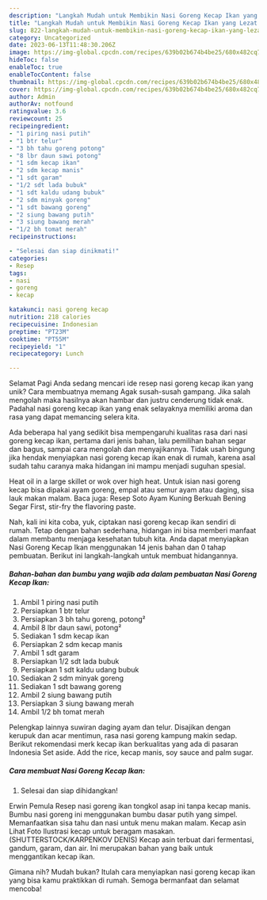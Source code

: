 ```yaml
---
description: "Langkah Mudah untuk Membikin Nasi Goreng Kecap Ikan yang Lezat Sekali, Enak"
title: "Langkah Mudah untuk Membikin Nasi Goreng Kecap Ikan yang Lezat Sekali, Enak"
slug: 822-langkah-mudah-untuk-membikin-nasi-goreng-kecap-ikan-yang-lezat-sekali-enak
category: Uncategorized
date: 2023-06-13T11:48:30.206Z
image: https://img-global.cpcdn.com/recipes/639b02b674b4be25/680x482cq70/nasi-goreng-kecap-ikan-foto-resep-utama.jpg
hideToc: false
enableToc: true
enableTocContent: false
thumbnail: https://img-global.cpcdn.com/recipes/639b02b674b4be25/680x482cq70/nasi-goreng-kecap-ikan-foto-resep-utama.jpg
cover: https://img-global.cpcdn.com/recipes/639b02b674b4be25/680x482cq70/nasi-goreng-kecap-ikan-foto-resep-utama.jpg
author: Admin
authorAv: notfound
ratingvalue: 3.6
reviewcount: 25
recipeingredient:
- "1 piring nasi putih"
- "1 btr telur"
- "3 bh tahu goreng potong"
- "8 lbr daun sawi potong"
- "1 sdm kecap ikan"
- "2 sdm kecap manis"
- "1 sdt garam"
- "1/2 sdt lada bubuk"
- "1 sdt kaldu udang bubuk"
- "2 sdm minyak goreng"
- "1 sdt bawang goreng"
- "2 siung bawang putih"
- "3 siung bawang merah"
- "1/2 bh tomat merah"
recipeinstructions:

- "Selesai dan siap dinikmati!"
categories:
- Resep
tags:
- nasi
- goreng
- kecap

katakunci: nasi goreng kecap 
nutrition: 218 calories
recipecuisine: Indonesian
preptime: "PT23M"
cooktime: "PT55M"
recipeyield: "1"
recipecategory: Lunch

---
```



Selamat Pagi Anda sedang mencari ide resep nasi goreng kecap ikan yang unik? Cara membuatnya memang Agak susah-susah gampang. Jika salah mengolah maka hasilnya akan hambar dan justru cenderung tidak enak. Padahal nasi goreng kecap ikan yang enak selayaknya memiliki aroma dan rasa yang dapat memancing selera kita.


Ada beberapa hal yang sedikit bisa mempengaruhi kualitas rasa dari nasi goreng kecap ikan, pertama dari jenis bahan, lalu pemilihan bahan segar dan bagus, sampai cara mengolah dan menyajikannya. Tidak usah bingung jika hendak menyiapkan nasi goreng kecap ikan enak di rumah, karena asal sudah tahu caranya maka hidangan ini mampu menjadi suguhan spesial.

Heat oil in a large skillet or wok over high heat. Untuk isian nasi goreng kecap bisa dipakai ayam goreng, empal atau semur ayam atau daging, sisa lauk makan malam. Baca juga: Resep Soto Ayam Kuning Berkuah Bening Segar First, stir-fry the flavoring paste.


Nah, kali ini kita coba, yuk, ciptakan nasi goreng kecap ikan sendiri di rumah. Tetap dengan bahan sederhana, hidangan ini bisa memberi manfaat dalam membantu menjaga kesehatan tubuh kita. Anda dapat menyiapkan Nasi Goreng Kecap Ikan menggunakan 14 jenis bahan dan 0 tahap pembuatan. Berikut ini langkah-langkah untuk membuat hidangannya.

<!--inarticleads1-->

##### Bahan-bahan dan bumbu yang wajib ada dalam pembuatan Nasi Goreng Kecap Ikan:

1. Ambil 1 piring nasi putih
1. Persiapkan 1 btr telur
1. Persiapkan 3 bh tahu goreng, potong²
1. Ambil 8 lbr daun sawi, potong²
1. Sediakan 1 sdm kecap ikan
1. Persiapkan 2 sdm kecap manis
1. Ambil 1 sdt garam
1. Persiapkan 1/2 sdt lada bubuk
1. Persiapkan 1 sdt kaldu udang bubuk
1. Sediakan 2 sdm minyak goreng
1. Sediakan 1 sdt bawang goreng
1. Ambil 2 siung bawang putih
1. Persiapkan 3 siung bawang merah
1. Ambil 1/2 bh tomat merah


Pelengkap lainnya suwiran daging ayam dan telur. Disajikan dengan kerupuk dan acar mentimun, rasa nasi goreng kampung makin sedap. Berikut rekomendasi merk kecap ikan berkualitas yang ada di pasaran Indonesia Set aside. Add the rice, kecap manis, soy sauce and palm sugar. 

<!--inarticleads2-->

##### Cara membuat Nasi Goreng Kecap Ikan:


1. Selesai dan siap dihidangkan!

Erwin Pemula Resep nasi goreng ikan tongkol asap ini tanpa kecap manis. Bumbu nasi goreng ini menggunakan bumbu dasar putih yang simpel. Memanfaatkan sisa tahu dan nasi untuk menu makan malam. Kecap asin Lihat Foto Ilustrasi kecap untuk beragam masakan. (SHUTTERSTOCK/KARPENKOV DENIS) Kecap asin terbuat dari fermentasi, gandum, garam, dan air. Ini merupakan bahan yang baik untuk menggantikan kecap ikan. 

Gimana nih? Mudah bukan? Itulah cara menyiapkan nasi goreng kecap ikan yang bisa kamu praktikkan di rumah. Semoga bermanfaat dan selamat mencoba!
